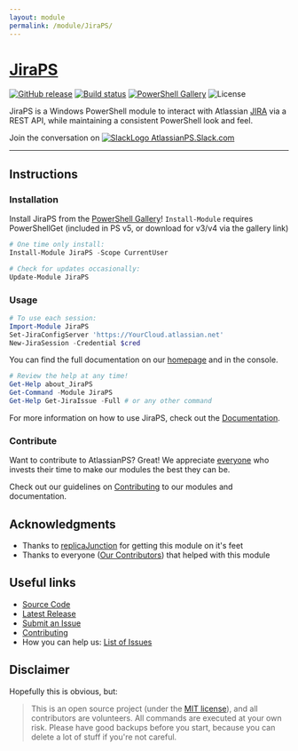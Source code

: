 ```yaml
---
layout: module
permalink: /module/JiraPS/
---
```


# [JiraPS](https://atlassianps.org/module/JiraPS)

[![GitHub release](https://img.shields.io/github/release/AtlassianPS/JiraPS.svg)](https://github.com/AtlassianPS/JiraPS/releases/latest) [![Build status](https://ci.appveyor.com/api/projects/status/viulo95g362l6vym/branch/master?svg=true)](https://ci.appveyor.com/project/AtlassianPS/JiraPS/branch/master) [![PowerShell Gallery](https://img.shields.io/powershellgallery/dt/JiraPS.svg)](https://www.powershellgallery.com/packages/JiraPS) ![License](https://img.shields.io/badge/license-MIT-blue.svg)

JiraPS is a Windows PowerShell module to interact with Atlassian [JIRA] via a REST API, while maintaining a consistent PowerShell look and feel.

Join the conversation on [![SlackLogo][] AtlassianPS.Slack.com](https://atlassianps.org/slack)

[SlackLogo]: https://atlassianps.org/assets/img/Slack_Mark_Web_28x28.png
<!--more-->

---

## Instructions

### Installation

Install JiraPS from the [PowerShell Gallery]! `Install-Module` requires PowerShellGet (included in PS v5, or download for v3/v4 via the gallery link)

```powershell
# One time only install:
Install-Module JiraPS -Scope CurrentUser

# Check for updates occasionally:
Update-Module JiraPS
```

### Usage

```powershell
# To use each session:
Import-Module JiraPS
Set-JiraConfigServer 'https://YourCloud.atlassian.net'
New-JiraSession -Credential $cred
```

You can find the full documentation on our [homepage](https://atlassianps.org/docs/JiraPS) and in the console.

```powershell
# Review the help at any time!
Get-Help about_JiraPS
Get-Command -Module JiraPS
Get-Help Get-JiraIssue -Full # or any other command
```

For more information on how to use JiraPS, check out the [Documentation](https://atlassianps.org/docs/JiraPS/).

### Contribute

Want to contribute to AtlassianPS? Great!
We appreciate [everyone](https://atlassianps.org/#people) who invests their time to make our modules the best they can be.

Check out our guidelines on [Contributing] to our modules and documentation.

## Acknowledgments

* Thanks to [replicaJunction] for getting this module on it's feet
* Thanks to everyone ([Our Contributors](https://atlassianps.org/#people)) that helped with this module

## Useful links

* [Source Code]
* [Latest Release]
* [Submit an Issue]
* [Contributing]
* How you can help us: [List of Issues](https://github.com/AtlassianPS/JiraPS/issues?q=is%3Aissue+is%3Aopen+label%3Aup-for-grabs)

## Disclaimer

Hopefully this is obvious, but:

> This is an open source project (under the [MIT license]), and all contributors are volunteers. All commands are executed at your own risk. Please have good backups before you start, because you can delete a lot of stuff if you're not careful.

<!-- reference-style links -->
  [JIRA]: https://www.atlassian.com/software/jira
  [PowerShell Gallery]: https://www.powershellgallery.com/
  [Source Code]: https://github.com/AtlassianPS/JiraPS
  [Latest Release]: https://github.com/AtlassianPS/JiraPS/releases/latest
  [Submit an Issue]: https://github.com/AtlassianPS/JiraPS/issues/new
  [replicaJunction]: https://github.com/replicaJunction
  [MIT license]: https://github.com/AtlassianPS/JiraPS/blob/master/LICENSE
  [Contributing]: http://atlassianps.org/docs/Contributing

<!-- [//]: # (Sweet online markdown editor at http://dillinger.io) -->
<!-- [//]: # ("GitHub Flavored Markdown" https://help.github.com/articles/github-flavored-markdown/) -->
